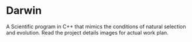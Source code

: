 Darwin
======

A Scientific program in C++ that mimics the conditions of natural selection and evolution.
Read the project details images for actual work plan.
